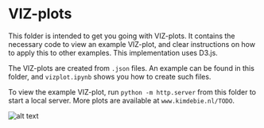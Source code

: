# VIZ-plots

This folder is intended to get you going with VIZ-plots. It contains the necessary code to view an example VIZ-plot, and clear instructions on how to apply this to other examples. This implementation uses D3.js.

The VIZ-plots are created from `.json` files. An example can be found in this folder, and `vizplot.ipynb` shows you how to create such files.

To view the example VIZ-plot, run `python -m http.server` from this folder to start a local server. More plots are available at `www.kimdebie.nl/TODO`.

![alt text](https://github.com/kimdebie/retroviz/blob/master/viz/vizplot.PNG "Example VIZ-plot")
